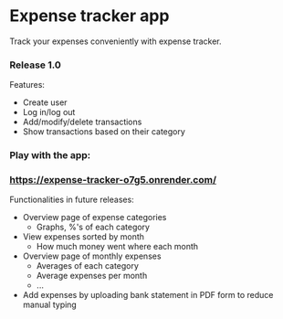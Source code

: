 # Expense tracker app

Track your expenses conveniently with expense tracker. 

### Release 1.0

Features:
- Create user
- Log in/log out
- Add/modify/delete transactions
- Show transactions based on their category

### Play with the app:

### https://expense-tracker-o7g5.onrender.com/

Functionalities in future releases:
- Overview page of expense categories
    - Graphs, %'s of each category
- View expenses sorted by month
    - How much money went where each month
- Overview page of monthly expenses
    - Averages of each category
    - Average expenses per month
    - ...
- Add expenses by uploading bank statement in PDF form to reduce manual typing

